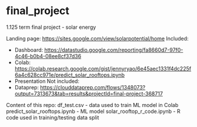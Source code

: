 # final_project
1.125 term final project - solar energy

Landing page: https://sites.google.com/view/solarpotential/home
Included:
- Dashboard: https://datastudio.google.com/reporting/fa8660d7-97f0-4c46-b0b4-08ee8cf37d36
- Colab: https://colab.research.google.com/gist/jennyryao/6e45aec1331f4dc225f6a4c628cc971e/predict_solar_rooftops.ipynb
- Presentation
Not included:
- Dataprep: https://clouddataprep.com/flows/1348073?output=7313673&tab=results&projectId=final-project-368717

Content of this repo:
df_test.csv - data used to train ML model in Colab
predict_solar_rooftops.ipynb - ML model
solar_rooftop_r_code.ipynb - R code used in training/testing data split
